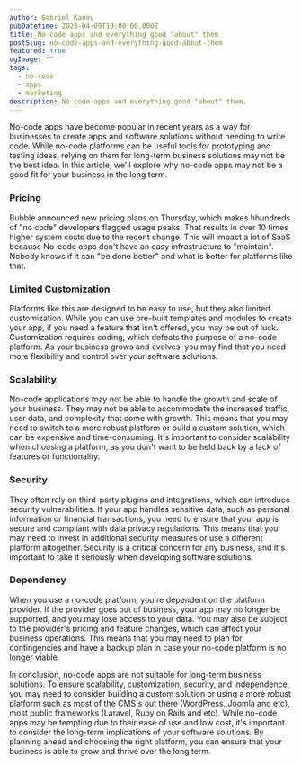 ```yaml
---
author: Gabriel Kanev
pubDatetime: 2023-04-09T10:00:00.000Z
title: No code apps and everything good "about" them
postSlug: no-code-apps-and-everything-good-about-them
featured: true
ogImage: ""
tags:
  - no-code
  - apps
  - marketing
description: No code apps and everything good "about" them.
---
```


No-code apps have become popular in recent years as a way for businesses to create apps and software solutions without needing to write code. While no-code platforms can be useful tools for prototyping and testing ideas, relying on them for long-term business solutions may not be the best idea. In this article, we'll explore why no-code apps may not be a good fit for your business in the long term.

### Pricing

Bubble announced new pricing plans on Thursday, which makes hhundreds of "no code" developers flagged usage peaks. That results in over 10 times higher system costs due to the recent change. This will impact a lot of SaaS because No-code apps don't have an easy infrastructure to "maintain". Nobody knows if it can "be done better" and what is better for platforms like that.

### Limited Customization

Platforms like this are designed to be easy to use, but they also limited customization. While you can use pre-built templates and modules to create your app, if you need a feature that isn't offered, you may be out of luck. Customization requires coding, which defeats the purpose of a no-code platform. As your business grows and evolves, you may find that you need more flexibility and control over your software solutions.

### Scalability

No-code applications may not be able to handle the growth and scale of your business. They may not be able to accommodate the increased traffic, user data, and complexity that come with growth. This means that you may need to switch to a more robust platform or build a custom solution, which can be expensive and time-consuming. It's important to consider scalability when choosing a platform, as you don't want to be held back by a lack of features or functionality.

### Security

They often rely on third-party plugins and integrations, which can introduce security vulnerabilities. If your app handles sensitive data, such as personal information or financial transactions, you need to ensure that your app is secure and compliant with data privacy regulations. This means that you may need to invest in additional security measures or use a different platform altogether. Security is a critical concern for any business, and it's important to take it seriously when developing software solutions.

### Dependency

When you use a no-code platform, you're dependent on the platform provider. If the provider goes out of business, your app may no longer be supported, and you may lose access to your data. You may also be subject to the provider's pricing and feature changes, which can affect your business operations. This means that you may need to plan for contingencies and have a backup plan in case your no-code platform is no longer viable.

In conclusion, no-code apps are not suitable for long-term business solutions. To ensure scalability, customization, security, and independence, you may need to consider building a custom solution or using a more robust platform such as most of the CMS's out there (WordPress, Joomla and etc), most public frameworks (Laravel, Ruby on Rails and etc). While no-code apps may be tempting due to their ease of use and low cost, it's important to consider the long-term implications of your software solutions. By planning ahead and choosing the right platform, you can ensure that your business is able to grow and thrive over the long term.
